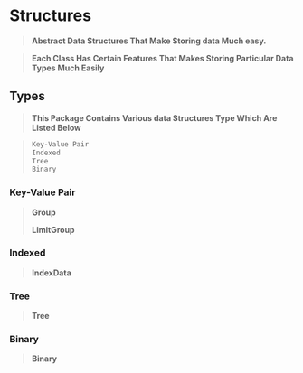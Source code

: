 # Structures
>**Abstract Data Structures That Make Storing data Much easy.**

>**Each Class Has Certain Features That Makes Storing Particular Data Types Much Easily**
## Types
>**This Package Contains Various data Structures Type Which Are Listed Below**

>```js
>Key-Value Pair
>Indexed
>Tree
>Binary
>```
### Key-Value Pair
>
>**Group**
>
>**LimitGroup**
>

### Indexed
>
>**IndexData**
>
### Tree 
>
>**Tree**
>
### Binary
>
>**Binary**
>